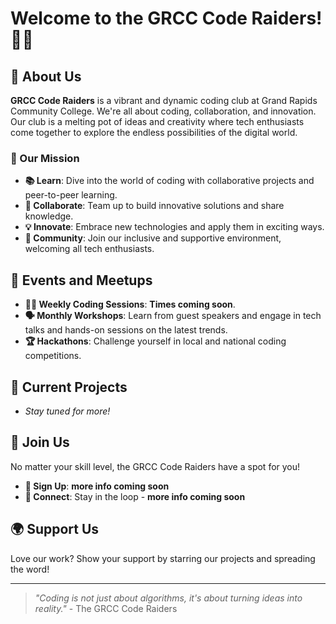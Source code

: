 # Welcome to the GRCC Code Raiders! 👾🚀

## 🌟 About Us
**GRCC Code Raiders** is a vibrant and dynamic coding club at Grand Rapids Community College. We're all about coding, collaboration, and innovation. Our club is a melting pot of ideas and creativity where tech enthusiasts come together to explore the endless possibilities of the digital world.

### 🎯 Our Mission
- **📚 Learn**: Dive into the world of coding with collaborative projects and peer-to-peer learning.
- **🤝 Collaborate**: Team up to build innovative solutions and share knowledge.
- **💡 Innovate**: Embrace new technologies and apply them in exciting ways.
- **🤗 Community**: Join our inclusive and supportive environment, welcoming all tech enthusiasts.

## 📅 Events and Meetups
- **👨‍💻 Weekly Coding Sessions**: **Times coming soon**.
- **🗣 Monthly Workshops**: Learn from guest speakers and engage in tech talks and hands-on sessions on the latest trends.
- **🏆 Hackathons**: Challenge yourself in local and national coding competitions.

## 🚧 Current Projects
- _Stay tuned for more!_

## 🙌 Join Us
No matter your skill level, the GRCC Code Raiders have a spot for you!
- **📝 Sign Up**: **more info coming soon**
- **💬 Connect**: Stay in the loop - **more info coming soon**

## 🌍 Support Us
Love our work? Show your support by starring our projects and spreading the word!

---

> _"Coding is not just about algorithms, it's about turning ideas into reality."_ - The GRCC Code Raiders

